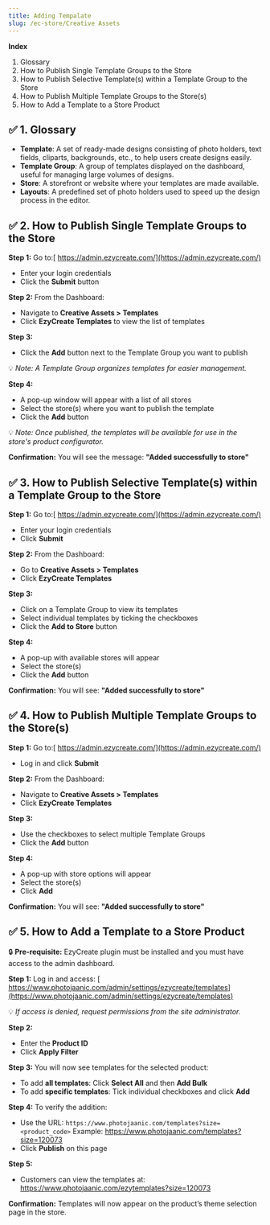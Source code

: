 ```yaml
---
title: Adding Tempalate
slug: /ec-store/Creative Assets
---
```

**Index**

1. Glossary
2. How to Publish Single Template Groups to the Store
3. How to Publish Selective Template(s) within a Template Group to the Store
4. How to Publish Multiple Template Groups to the Store(s)
5. How to Add a Template to a Store Product

## **✅ 1. Glossary**

* **Template**: A set of ready-made designs consisting of photo holders, text fields, cliparts, backgrounds, etc., to help users create designs easily.
* **Template Group**: A group of templates displayed on the dashboard, useful for managing large volumes of designs.
* **Store**: A storefront or website where your templates are made available.
* **Layouts**: A predefined set of photo holders used to speed up the design process in the editor.

## **✅ 2. How to Publish Single Template Groups to the Store**

**Step 1:**
 Go to:[ https://admin.ezycreate.com/](https://admin.ezycreate.com/)

* Enter your login credentials
* Click the **Submit** button

**Step 2:**
 From the Dashboard:

* Navigate to **Creative Assets > Templates**
* Click **EzyCreate Templates** to view the list of templates

**Step 3:**

* Click the **Add** button next to the Template Group you want to publish

💡 *Note: A Template Group organizes templates for easier management.*

**Step 4:**

* A pop-up window will appear with a list of all stores
* Select the store(s) where you want to publish the template
* Click the **Add** button

💡 *Note: Once published, the templates will be available for use in the store's product configurator.*

**Confirmation:**
 You will see the message: **"Added successfully to store"**

## **✅ 3. How to Publish Selective Template(s) within a Template Group to the Store**

**Step 1:**
 Go to:[ https://admin.ezycreate.com/](https://admin.ezycreate.com/)

* Enter your login credentials
* Click **Submit**

**Step 2:**
 From the Dashboard:

* Go to **Creative Assets > Templates**
* Click **EzyCreate Templates**

**Step 3:**

* Click on a Template Group to view its templates
* Select individual templates by ticking the checkboxes
* Click the **Add to Store** button

**Step 4:**

* A pop-up with available stores will appear
* Select the store(s)
* Click the **Add** button

**Confirmation:**
 You will see: **"Added successfully to store"**

## **✅ 4. How to Publish Multiple Template Groups to the Store(s)**

**Step 1:**
 Go to:[ https://admin.ezycreate.com/](https://admin.ezycreate.com/)

* Log in and click **Submit**

**Step 2:**
 From the Dashboard:

* Navigate to **Creative Assets > Templates**
* Click **EzyCreate Templates**

**Step 3:**

* Use the checkboxes to select multiple Template Groups
* Click the **Add** button

**Step 4:**

* A pop-up with store options will appear
* Select the store(s)
* Click **Add**

**Confirmation:**
 You will see: **"Added successfully to store"**

## **✅ 5. How to Add a Template to a Store Product**

🔒 **Pre-requisite:** EzyCreate plugin must be installed and you must have access to the admin dashboard.

**Step 1:**
 Log in and access:
[ https://www.photojaanic.com/admin/settings/ezycreate/templates](https://www.photojaanic.com/admin/settings/ezycreate/templates)

💡 *If access is denied, request permissions from the site administrator.*

**Step 2:**

* Enter the **Product ID**
* Click **Apply Filter**

**Step 3:**
 You will now see templates for the selected product:

* To add **all templates**: Click **Select All** and then **Add Bulk**
* To add **specific templates**: Tick individual checkboxes and click **Add**

**Step 4:**
 To verify the addition:

* Use the URL: `https://www.photojaanic.com/templates?size=<product_code>`
  Example: https://www.photojaanic.com/templates?size=120073
* Click **Publish** on this page

**Step 5:**

* Customers can view the templates at:
   https://www.photojaanic.com/ezytemplates?size=120073

**Confirmation:**
Templates will now appear on the product’s theme selection page in the store.

